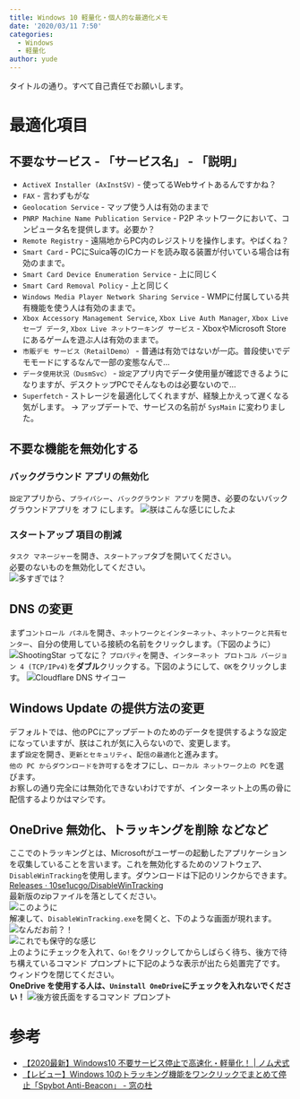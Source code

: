 ```yaml
---
title: Windows 10 軽量化・個人的な最適化メモ
date: '2020/03/11 7:50'
categories:
  - Windows
  - 軽量化
author: yude
---
```


タイトルの通り。すべて自己責任でお願いします。
<!--more-->

# 最適化項目
## 不要なサービス - 「サービス名」 - 「説明」
* `ActiveX Installer (AxInstSV)` - 使ってるWebサイトあるんですかね？
* `FAX` - 言わずもがな
* `Geolocation Service` - マップ使う人は有効のままで
* `PNRP Machine Name Publication Service` - P2P ネットワークにおいて、コンピュータ名を提供します。必要か？
* `Remote Registry` - 遠隔地からPC内のレジストリを操作します。やばくね？
* `Smart Card` - PCにSuica等のICカードを読み取る装置が付いている場合は有効のままで。
* `Smart Card Device Enumeration Service` - 上に同じく
* `Smart Card Removal Policy` - 上と同じく
* `Windows Media Player Network Sharing Service` - WMPに付属している共有機能を使う人は有効のままで。
* `Xbox Accessory Management Service`, `Xbox Live Auth Manager`, `Xbox Live セーブ データ`, `Xbox Live ネットワーキング サービス` - XboxやMicrosoft Store にあるゲームを遊ぶ人は有効のままで。
* `市販デモ サービス（RetailDemo）` - 普通は有効ではないが一応。普段使いでデモモードにするなんで一部の変態なんで...
* `データ使用状況（DusmSvc）` - `設定`アプリ内でデータ使用量が確認できるようになりますが、デスクトップPCでそんなものは必要ないので...
* `Superfetch` - ストレージを最適化してくれますが、経験上かえって遅くなる気がします。
→ アップデートで、サービスの名前が `SysMain` に変わりました。

## 不要な機能を無効化する
### バックグラウンド アプリの無効化
`設定`アプリから、`プライバシー`、`バックグラウンド アプリ`を開き、必要のないバックグラウンドアプリを オフ にします。
![](https://i.vgy.me/qzrQHV.png "朕はこんな感じにしたよ")
### スタートアップ 項目の削減
`タスク マネージャー`を開き、`スタートアップ`タブを開いてください。  
必要のないものを無効化してください。  
![](https://i.vgy.me/reY5f9.png "多すぎでは？")

## DNS の変更 
まず`コントロール パネル`を開き、`ネットワークとインターネット`、`ネットワークと共有センター`、自分の使用している接続の名前をクリックします。（下図のように）
![](https://i.vgy.me/rrL8cV.png "ShootingStar ってなに？")
`プロパティ`を開き、`インターネット プロトコル バージョン 4 (TCP/IPv4)`を**ダブル**クリックする。下図のようにして、`OK`をクリックします。
![](https://i.vgy.me/SLdZwM.png "Cloudflare DNS サイコー")

## Windows Update の提供方法の変更
デフォルトでは、他のPCにアップデートのためのデータを提供するような設定になっていますが、朕はこれが気に入らないので、変更します。  
まず`設定`を開き、`更新とセキュリティ`、`配信の最適化`と進みます。  
`他の PC からダウンロードを許可する`をオフにし、`ローカル ネットワーク上の PC`を選びます。  
お察しの通り完全には無効化できないわけですが、インターネット上の馬の骨に配信するよりかはマシです。
## OneDrive 無効化、トラッキングを削除 などなど
ここでのトラッキングとは、Microsoftがユーザーの起動したアプリケーションを収集していることを言います。これを無効化するためのソフトウェア、`DisableWinTracking`を使用します。ダウンロードは下記のリンクからできます。  
[Releases · 10se1ucgo/DisableWinTracking](https://github.com/10se1ucgo/DisableWinTracking/releases)  
最新版のzipファイルを落としてください。  
![](https://i.vgy.me/wxnDkw.png "このように")  
解凍して、`DisableWinTracking.exe`を開くと、下のような画面が現れます。
![](https://i.vgy.me/u5mTnz.png "なんだお前？！")  
![](https://i.vgy.me/tWVbMV.png "これでも保守的な感じ")  
上のようにチェックを入れて、`Go!`をクリックしてからしばらく待ち、後方で待ち構えているコマンド プロンプトに下記のような表示が出たら処置完了です。ウィンドウを閉じてください。  
**OneDrive を使用する人は、`Uninstall OneDrive`にチェックを入れないでください！**
![後方彼氏面をするコマンド プロンプト](https://i.vgy.me/UrumRF.png "後方彼氏面をするコマンド プロンプト")

# 参考
* [【2020最新】Windows10 不要サービス停止で高速化・軽量化！ | ノム犬式](https://nomuinu.net/pc-noservices/)
* [【レビュー】Windows 10のトラッキング機能をワンクリックでまとめて停止「Spybot Anti-Beacon」 - 窓の杜](https://forest.watch.impress.co.jp/docs/review/720508.html)
